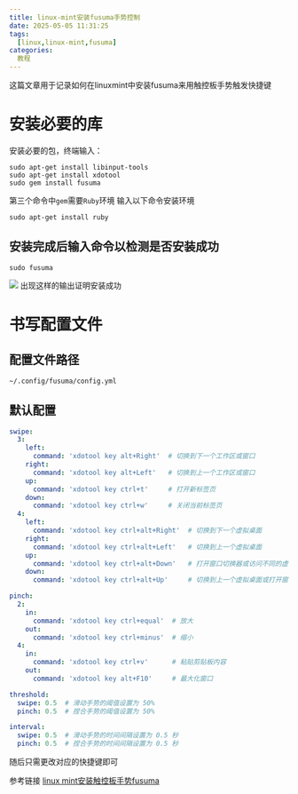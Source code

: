 ```yaml
---
title: linux-mint安装fusuma手势控制
date: 2025-05-05 11:31:25
tags:
  [linux,linux-mint,fusuma]
categories:
  教程
---
```


这篇文章用于记录如何在linuxmint中安装fusuma来用触控板手势触发快捷键

<!-- more -->

# 安装必要的库
安装必要的包，终端输入：
```
sudo apt-get install libinput-tools
sudo apt-get install xdotool
sudo gem install fusuma
```
第三个命令中`gem`需要`Ruby`环境
输入以下命令安装环境
```
sudo apt-get install ruby
```
## 安装完成后输入命令以检测是否安装成功
```
sudo fusuma
```
![](测试fusuma.png)
出现这样的输出证明安装成功

# 书写配置文件

## 配置文件路径

```
~/.config/fusuma/config.yml
```

## 默认配置
```yml
swipe:
  3:
    left:
      command: 'xdotool key alt+Right'  # 切换到下一个工作区或窗口
    right:
      command: 'xdotool key alt+Left'   # 切换到上一个工作区或窗口
    up:
      command: 'xdotool key ctrl+t'     # 打开新标签页
    down:
      command: 'xdotool key ctrl+w'     # 关闭当前标签页
  4:
    left:
      command: 'xdotool key ctrl+alt+Right'  # 切换到下一个虚拟桌面
    right:
      command: 'xdotool key ctrl+alt+Left'   # 切换到上一个虚拟桌面
    up:
      command: 'xdotool key ctrl+alt+Down'   # 打开窗口切换器或访问不同的虚拟桌面
    down:
      command: 'xdotool key ctrl+alt+Up'     # 切换到上一个虚拟桌面或打开窗口切换器

pinch:
  2:
    in:
      command: 'xdotool key ctrl+equal'  # 放大
    out:
      command: 'xdotool key ctrl+minus'  # 缩小
  4:
    in:
      command: 'xdotool key ctrl+v'      # 粘贴剪贴板内容
    out:
      command: 'xdotool key alt+F10'     # 最大化窗口

threshold:
  swipe: 0.5  # 滑动手势的阈值设置为 50%
  pinch: 0.5  # 捏合手势的阈值设置为 50%

interval:
  swipe: 0.5  # 滑动手势的时间间隔设置为 0.5 秒
  pinch: 0.5  # 捏合手势的时间间隔设置为 0.5 秒
```

随后只需更改对应的快捷键即可

参考链接
[linux mint安装触控板手势fusuma](https://www.cnblogs.com/robots2/p/18647326)
